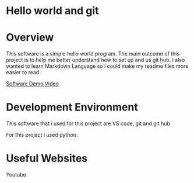 # Hello world and git 

# Overview


This software is a simple hello world program. The main outcome of this project is to help me better understand how to set up and us git hub. I also wanted to learn Markdown Language so i could make my readme files more easier to read.

[Software Demo Video](https://youtu.be/XbBEv5SaCcE)

# Development Environment


This software that i used for this project are VS code, git and git hub

For this project i used python.

# Useful Websites

Youtube
